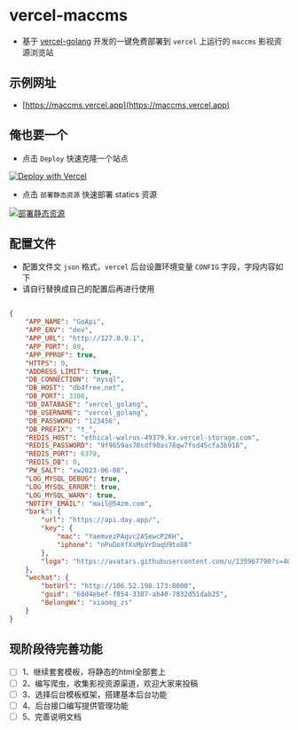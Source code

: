# vercel-maccms

- 基于 [vercel-golang](https://github.com/iszmxw/vercel-golang) 开发的一键免费部署到 `vercel` 上运行的 `maccms` 影视资源浏览站

## 示例网址

- [https://maccms.vercel.app](https://maccms.vercel.app)


## 俺也要一个

- 点击 `Deploy` 快速克隆一个站点

[![Deploy with Vercel](https://vercel.com/button?utm_source=busiyi&utm_campaign=oss)](https://vercel.com/new/clone?utm_source=busiyi&utm_campaign=oss&repository-url=https://github.com/dyxs-site/vercel-maccms&env=CONFIG)

- 点击 `部署静态资源` 快速部署 statics 资源

[![部署静态资源](https://img.shields.io/badge/%E9%83%A8%E7%BD%B2-%E9%9D%99%E6%80%81%E8%B5%84%E6%BA%90-brightgreen)](https://vercel.com/new/clone?utm_source=busiyi&utm_campaign=oss&repository-url=https://github.com/dyxs-site/vercel-maccms/tree/main/templates/statics)


## 配置文件

- 配置文件文 `json` 格式，`vercel` 后台设置环境变量 `CONFIG` 字段，字段内容如下
- 请自行替换成自己的配置后再进行使用

```json

{
    "APP_NAME": "GoApi",
    "APP_ENV": "dev",
    "APP_URL": "http://127.0.0.1",
    "APP_PORT": 80,
    "APP_PPROF": true,
    "HTTPS": 0,
    "ADDRESS_LIMIT": true,
    "DB_CONNECTION": "mysql",
    "DB_HOST": "db4free.net",
    "DB_PORT": 3306,
    "DB_DATABASE": "vercel_golang",
    "DB_USERNAME": "vercel_golang",
    "DB_PASSWORD": "123456",
    "DB_PREFIX": "t_",
    "REDIS_HOST": "ethical-walrus-49379.kv.vercel-storage.com",
    "REDIS_PASSWORD": "9f9659as78sdf90as78qw7fsd45cfa3b918",
    "REDIS_PORT": 6379,
    "REDIS_DB": 0,
    "PW_SALT": "xw2023-06-08",
    "LOG_MYSQL_DEBUG": true,
    "LOG_MYSQL_ERROR": true,
    "LOG_MYSQL_WARN": true,
    "NOTIFY_EMAIL": "mail@54zm.com",
    "bark": {
        "url": "https://api.day.app/",
        "key": {
            "mac": "YaemvezPAqvc2ASewcP2KH",
            "iphone": "nPuDoXfXsMpVrDaqU9to88"
        },
        "logo": "https://avatars.githubusercontent.com/u/135967790?s=400&u=0efb3cc947e9f0c2165c11f65f374524cb48915d&v=4"
    },
    "wechat": {
        "botUrl": "http://106.52.198.173:8000",
        "guid": "68d4ebef-f854-3387-ab40-7832d51dab25",
        "BelongWx": "xiaomg_zs"
    }
}

```

## 现阶段待完善功能

- [ ] 1、继续套套模板，将静态的html全部套上
- [ ] 2、编写爬虫，收集影视资源渠道，欢迎大家来投稿
- [ ] 3、选择后台模板框架，搭建基本后台功能
- [ ] 4、后台接口编写提供管理功能
- [ ] 5、完善说明文档
